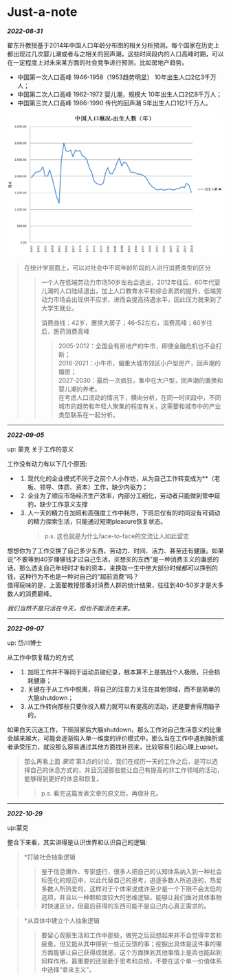 # Just-a-note
***2022-08-31***   

翟东升教授基于2014年中国人口年龄分布图的相关分析预测。每个国家在历史上都出现过几次婴儿潮或者与之相关的回声潮，这些时间段内的人口高峰时期，可以在一定程度上对未来某方面的社会竞争进行预测，比如房地产趋势。
* 中国第一次人口高峰 1946-1958（1953趋势明显）  10年出生人口2亿3千万人；
* 中国第二次人口高峰 1962-1972 婴儿潮，规模大   10年出生人口2亿8千万人；
* 中国第三次人口高峰 1986-1990 传代的回声潮      5年出生人口1亿1千万人。


<img src="https://raw.githubusercontent.com/iwzb1984/Just-a-note/main/R-C.png" width="600">  

> 在统计学层面上，可以对社会中不同年龄阶段的人进行消费类型的区分
>> 一个人在低端劳动力市场50岁左右会退出，2012年往后，60年代婴儿潮的人口陆续退出，加上人口教育水平和综合素质的提升，低端劳动力市场会出现供不应求，进而会提高待遇水平，因此压力就来到了大学生就业。    
>> 
>> 消费曲线：42岁，置换大房子；46-52左右，消费高峰；60岁往后，医药消费高峰
>>> 2005-2012：全国会有房地产的牛市，即使金融危机也不会打断；  
>>> 2016-2021：小牛市，偏重大城市郊区小户型房产，回声潮的婚房；  
>>> 2027-2030：最后一次疯狂，集中在大户型，回声潮的置换和婴儿潮的养老。   
>> 在考虑人口流动的情况下，横向分析，在同一时间段中，不同城市的趋势和年轻人聚集的程度有关，这需要和城市中的产业类型联系在一起分析。      

***

***2022-09-05***    

up: 蒙克 关于工作的意义

工作没有动力有以下几个原因:  
* 1. 现代化的企业模式不同于之前个人小作坊，从为自己工作转变成为**（老板、领导、体质、资本）工作，缺少内驱力；
* 2. 企业为了顺应市场经济生产效率，内部分工细化，劳动者只能做到管中窥豹，缺少工作意义支撑
* 3. 人一天的精力在加班和高强度工作中耗尽，下班后仅有的时间没有可调动的精力探索生活，只能通过短期pleasure恢复状态。  
     > p.s. 这也就是为什么face-to-face的交流让人如此留恋  

想想你为了工作交换了自己多少东西，劳动力、时间、活力、甚至还有健康。如果说“不要等到40岁赚够钱才过自己生活，买想买的东西”是一种消费主义的蛊惑的话，那么透支自己年轻时才有的资本，来换取一生中绝大部分时候都可以挣到的钱，这种行为不也是一种对自己的“超前消费”吗？  
值得玩味的是，上面翟教授那番对消费人群的统计结果，往往到40-50岁才是大多数人的消费巅峰。  

*我们当然不是只活在今天，但也不能活在未来。*      
   
***

***2022-09-07***   

up: 岱川博士  

从工作中恢复精力的方式
* 1. 加班工作并不等同于运动员破纪录，根本算不上是挑战个人极限，只会损耗健康；
* 2. 关键在于从工作中脱离，将自己的注意力关注在其他领域，而不是简单的大脑shutdown；
* 3. 从工作转向那些只要你投入精力就可以有提高的活动，还是要舍得用脑子的。  

如果白天沉迷工作，下班回家后大脑shutdown，那么工作对自己生活意义的比重会越来越大，可能会逐渐陷入单一维度的评价模式中。那么当在工作中遇到挫折或者承受压力，就没那么容易通过其他方面找补回来，比较容易引起心理上upset。
> 那么再看上面 *蒙克* 第3点的讨论，我们在经历一天的工作之后，是可以选择自己的休息方式的，并且沉浸那些能让自己有提高的非工作领域的活动，能够得到更好的休息和恢复。
>> p.s. 看完这篇发表文章的原文后，再做补充。


***
***2022-10-29***

up:蒙克

整合下来看，其实讲得是认识世界和认识自己的逻辑:
> *打破社会抽象逻辑
>> 鉴于信息爆炸、专家盛行，很多人把自己的认知体系纳入到一种社会标签化的规范中，以此代替自己的思考，追逐多数人所追逐的，热爱多数人所热爱的，这样对于个体来说或许至少是一个下限不会太低的选项，并且以一种颗粒度较大的思维逻辑，能够让我们面对具体事物时快速区分，但最后获得的东西可能不是自己内心真正需求的。   

>*从具体中建立个人抽象逻辑
>> 要留心观察生活和工作中那些，做完之后回想起来并不会觉得辛苦和疲惫，但又能从其中得到一些正反馈的事；挖掘出具体是这件事的哪方面能够让自己获得成就感，这个方面换到其他事情上是否也能起到同样作用。最重要的还是勤于思考和总结，不要在这个单一价值体系中选择“拿来主义”。

